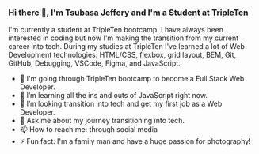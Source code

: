 ### Hi there 👋, I'm Tsubasa Jeffery and I'm a Student at TripleTen

I'm currently a student at TripleTen bootcamp. I have always been interested in coding but now I'm making the transition from my current career into tech. During my studies at TripleTen I've learned a lot of Web Development technologies: HTML/CSS, flexbox, grid layout, BEM, Git, GitHub, Debugging, VSCode, Figma, and JavaScript.


- 🔭 I'm going through TripleTen bootcamp to become a Full Stack Web Developer.
- 🌱 I’m learning all the ins and outs of JavaScript right now.
- 🤔 I’m looking transition into tech and get my first job as a Web Developer.
- 💬 Ask me about my journey transitioning into tech.
- 📫 How to reach me: through social media
- ⚡ Fun fact: I'm a family man and have a huge passion for photography!

